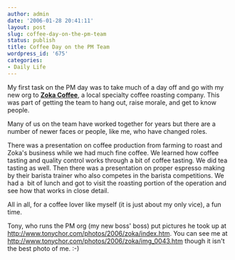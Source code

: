 ```yaml
---
author: admin
date: '2006-01-28 20:41:11'
layout: post
slug: coffee-day-on-the-pm-team
status: publish
title: Coffee Day on the PM Team
wordpress_id: '675'
categories:
- Daily Life
---
```

My first task on the PM day was to take much of a day off and go with my new org to <strong><a href="http://www.zokacoffee.com/">Zoka Coffee</a></strong>, a local specialty coffee roasting company. This was part of getting the team to hang out, raise morale, and get to know people.

Many of us on the team have worked together for years but there are a number of newer faces or people, like me, who have changed roles.

There was a presentation on coffee production from farming to roast and Zoka's business while we had much fine coffee. We learned how coffee tasting and quality control works through a bit of coffee tasting. We did tea tasting as well. Then there was a presentation on proper espresso making by their barista trainer who also competes in the barista competitions. We had a  bit of lunch and got to visit the roasting portion of the operation and see how that works in close detail.

All in all, for a coffee lover like myself (it is just about my only vice), a fun time.

Tony, who runs the PM org (my new boss' boss) put pictures he took up at <a href="http://www.tonychor.com/photos/2006/zoka/index.htm">http://www.tonychor.com/photos/2006/zoka/index.htm</a>. You can see me at <a href="http://www.tonychor.com/photos/2006/zoka/img_0043.htm">http://www.tonychor.com/photos/2006/zoka/img_0043.htm</a> though it isn't the best photo of me. :-)
